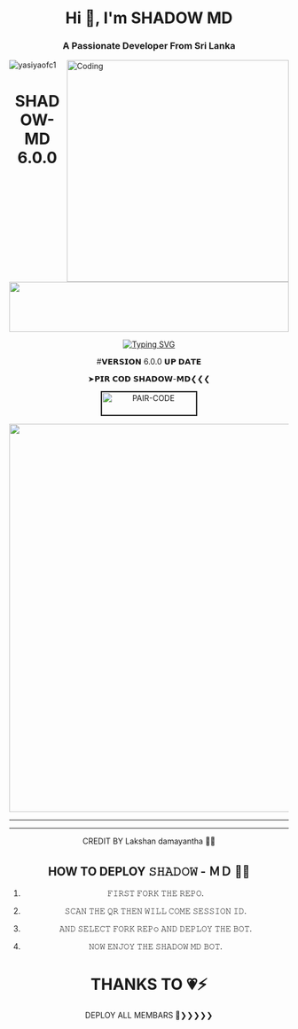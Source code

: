 

<h1 align="center">Hi 👋, I'm SHADOW MD</h1>
<h3 align="center">A Passionate Developer From Sri Lanka</h3>
<img align="right" alt="Coding" width="400" src="https://media.tenor.com/rePDfDWO3XoAAAAd/hacking.gif">

<p align="left"> <img src="https://komarev.com/ghpvc/?username=yasiyaofc1&label=Profile%20views&color=0e75b6&style=flat" alt="yasiyaofc1" /> </p>

<h1 align="center">SHADOW-MD 6.0.0</h1>

<img src="https://i.imgur.com/dBaSKWF.gif" height="90" width="100%">

<div align="center">

     
 [![Typing SVG](https://readme-typing-svg.herokuapp.com?font=Rockstar-ExtraBold&color=F01&lines=ＳＨＡＤＯＷ+ＭＤ+ＷＨＡＴＳＡＰＰ+ＢＯＴ)](https://git.io/typing-svg)

#𝗩𝗘𝗥𝗦𝗜𝗢𝗡 6.0.0 𝗨𝗣 𝗗𝗔𝗧𝗘 

➤𝗣𝗜𝗥 𝗖𝗢𝗗 𝗦𝗛𝗔𝗗𝗢𝗪-𝗠𝗗❮❮❮

<a href="https://pair-web-public.koyeb.app/"><img src="https://i.ibb.co/5BGSVZw/pair-code-btn-zusyco.png" alt="PAIR-CODE" border="2" width="170" height="41" ></a>


  <p align="center">
<a href="https://github.com/vipshadowmd">
    <img src="https://telegra.ph/file/8f0d6b5f0f741277f4ef8.jpg"  width="700px">
</a>
<hr>

<hr>

CREDIT BY Lakshan damayantha 👨‍💻


## HOW TO DEPLOY 𝚂𝙷𝙰𝙳𝙾𝚆 - ＭＤ 👨‍💻


1) 𝙵𝙸𝚁𝚂𝚃 𝙵𝙾𝚁𝙺 𝚃𝙷𝙴 𝚁𝙴𝙿𝙾.

2) 𝚂𝙲𝙰𝙽 𝚃𝙷𝙴 𝚀𝚁 𝚃𝙷𝙴𝙽 𝚆𝙸𝙻𝙻 𝙲𝙾𝙼𝙴 𝚂𝙴𝚂𝚂𝙸𝙾𝙽 𝙸𝙳.

4) 𝙰𝙽𝙳 𝚂𝙴𝙻𝙴𝙲𝚃 𝙵𝙾𝚁𝙺 𝚁𝙴𝙿𝚘 𝙰𝙽𝙳 𝙳𝙴𝙿𝙻𝙾𝚈 𝚃𝙷𝙴 𝙱𝙾𝚃.


6) 𝙽𝙾𝚆 𝙴𝙽𝙹𝙾𝚈 𝚃𝙷𝙴 𝚂𝙷𝙰𝙳𝙾𝚆 𝙼𝙳 𝙱𝙾𝚃.


# THANKS TO 💗⚡
DEPLOY ALL MEMBARS 🤭❯❯❯❯❯

